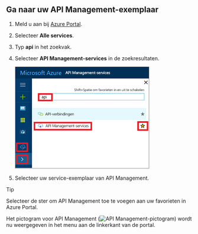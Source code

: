 ## <a name="go-to-your-api-management-instance"></a>Ga naar uw API Management-exemplaar

1. Meld u aan bij [Azure Portal](https://portal.azure.com). 
2. Selecteer **Alle services**.  
3. Typ **api** in het zoekvak.
4. Selecteer **API Management-services** in de zoekresultaten.

    ![Selecteer API Management-services in de zoekresultaten](./media/api-management-navigate-to-instance/navigate-to-api-management-services.png)

5. Selecteer uw service-exemplaar van API Management.

> [!TIP]
> Selecteer de ster om API Management toe te voegen aan uw favorieten in Azure Portal.
>
> Het pictogram voor API Management (![API Management-pictogram](./media/api-management-navigate-to-instance/apim-icon.png)) wordt nu weergegeven in het menu aan de linkerkant van de portal.
 


